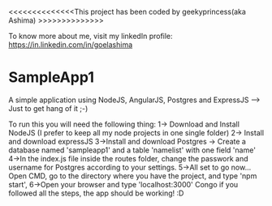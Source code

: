 
<<<<<<<<<<<<<<This project has been coded by geekyprincess(aka Ashima) >>>>>>>>>>>>>>

To know more about me, visit my linkedIn profile:       https://in.linkedin.com/in/goelashima

# SampleApp1

A simple application using NodeJS, AngularJS, Postgres and ExpressJS --> Just to get hang of it ;-)

To run this you will need the following thing:
1-> Download and Install NodeJS (I prefer to keep all my node projects in one single folder)
2-> Install and download expressJS
3->Install and download Postgres -> Create a database named 'sampleapp1' and a table 'namelist' with one field 'name'
4->In the index.js file inside the routes folder, change the passwork and username for Postgres according to your settings. 
5->All set to go now... Open CMD, go to the directory where you have the project, and type 'npm start',
6->Open your browser and type 'localhost:3000' 
Congo if you followed all the steps, the app should be working! :D
